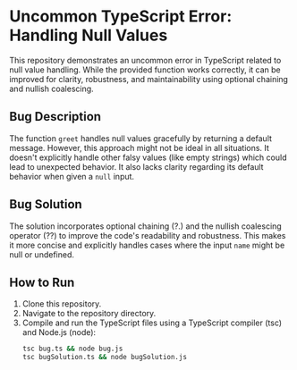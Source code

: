 # Uncommon TypeScript Error: Handling Null Values

This repository demonstrates an uncommon error in TypeScript related to null value handling. While the provided function works correctly, it can be improved for clarity, robustness, and maintainability using optional chaining and nullish coalescing.

## Bug Description

The function `greet` handles null values gracefully by returning a default message.  However, this approach might not be ideal in all situations.  It doesn't explicitly handle other falsy values (like empty strings) which could lead to unexpected behavior. It also lacks clarity regarding its default behavior when given a `null` input.

## Bug Solution

The solution incorporates optional chaining (?.) and the nullish coalescing operator (??) to improve the code's readability and robustness. This makes it more concise and explicitly handles cases where the input `name` might be null or undefined.

## How to Run

1. Clone this repository.
2. Navigate to the repository directory.
3. Compile and run the TypeScript files using a TypeScript compiler (tsc) and Node.js (node):
   ```bash
   tsc bug.ts && node bug.js
   tsc bugSolution.ts && node bugSolution.js
   ```

